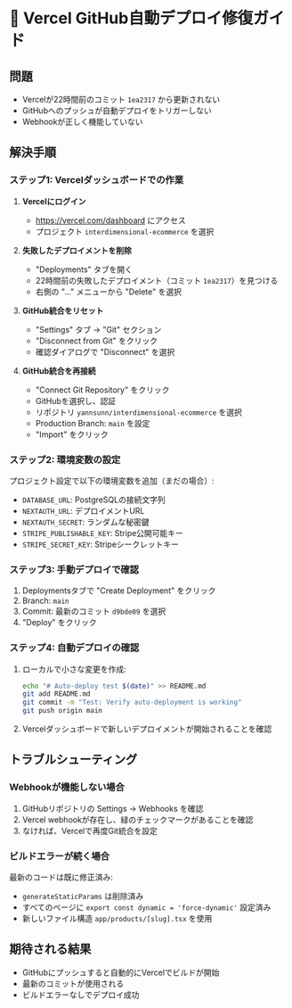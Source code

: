 # 🚨 Vercel GitHub自動デプロイ修復ガイド

## 問題
- Vercelが22時間前のコミット `1ea2317` から更新されない
- GitHubへのプッシュが自動デプロイをトリガーしない
- Webhookが正しく機能していない

## 解決手順

### ステップ1: Vercelダッシュボードでの作業

1. **Vercelにログイン**
   - https://vercel.com/dashboard にアクセス
   - プロジェクト `interdimensional-ecommerce` を選択

2. **失敗したデプロイメントを削除**
   - "Deployments" タブを開く
   - 22時間前の失敗したデプロイメント（コミット `1ea2317`）を見つける
   - 右側の "..." メニューから "Delete" を選択

3. **GitHub統合をリセット**
   - "Settings" タブ → "Git" セクション
   - "Disconnect from Git" をクリック
   - 確認ダイアログで "Disconnect" を選択

4. **GitHub統合を再接続**
   - "Connect Git Repository" をクリック
   - GitHubを選択し、認証
   - リポジトリ `yannsunn/interdimensional-ecommerce` を選択
   - Production Branch: `main` を設定
   - "Import" をクリック

### ステップ2: 環境変数の設定

プロジェクト設定で以下の環境変数を追加（まだの場合）:
- `DATABASE_URL`: PostgreSQLの接続文字列
- `NEXTAUTH_URL`: デプロイメントURL
- `NEXTAUTH_SECRET`: ランダムな秘密鍵
- `STRIPE_PUBLISHABLE_KEY`: Stripe公開可能キー
- `STRIPE_SECRET_KEY`: Stripeシークレットキー

### ステップ3: 手動デプロイで確認

1. Deploymentsタブで "Create Deployment" をクリック
2. Branch: `main`
3. Commit: 最新のコミット `d9bde09` を選択
4. "Deploy" をクリック

### ステップ4: 自動デプロイの確認

1. ローカルで小さな変更を作成:
   ```bash
   echo "# Auto-deploy test $(date)" >> README.md
   git add README.md
   git commit -m "Test: Verify auto-deployment is working"
   git push origin main
   ```

2. Vercelダッシュボードで新しいデプロイメントが開始されることを確認

## トラブルシューティング

### Webhookが機能しない場合
1. GitHubリポジトリの Settings → Webhooks を確認
2. Vercel webhookが存在し、緑のチェックマークがあることを確認
3. なければ、Vercelで再度Git統合を設定

### ビルドエラーが続く場合
最新のコードは既に修正済み:
- `generateStaticParams` は削除済み
- すべてのページに `export const dynamic = 'force-dynamic'` 設定済み
- 新しいファイル構造 `app/products/[slug].tsx` を使用

## 期待される結果
- GitHubにプッシュすると自動的にVercelでビルドが開始
- 最新のコミットが使用される
- ビルドエラーなしでデプロイ成功